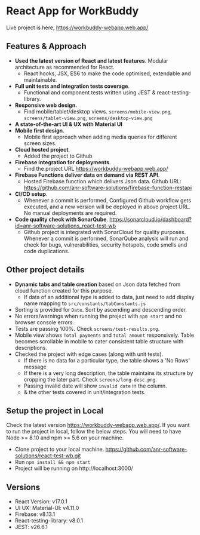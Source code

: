 # React App for WorkBuddy
Live project is here, https://workbuddy-webapp.web.app/

## Features & Approach

 - **Used the latest version of React and latest features**. Modular architecture as recommended for React. 
    - React hooks, JSX, ES6 to make the code optimised, extendable and maintainable.
 - **Full unit tests and integration tests coverage**. 
    - Functional and component tests written using JEST & react-testing-library.
 - **Responsive web design.** 
    - Find mobile/tablet/desktop views. `screens/mobile-view.png`, `screens/tablet-view.png`, `screens/desktop-view.png`
 - **A state-of-the-art UI & UX with Material UI**
 - **Mobile first design**. 
    - Mobile first approach when adding media queries for different screen sizes.
 - **Cloud hosted project**.
    - Added the project to Github
 - **Firebase integration for deployments**. 
    - Find the project URL https://workbuddy-webapp.web.app/
 - **Firebase Functions deliver data on demand via REST API**. 
    - Hosted Firebase function which delivers Json data. Github URL: https://github.com/anr-software-solutions/firebase-function-restapi
 - **CI/CD setup**. 
    - Whenever a commit is performed, Configured Github workflow gets executed, and a new version will be deployed in above project URL. No manual deployments are required.
 - **Code quality check with SonarQube**. https://sonarcloud.io/dashboard?id=anr-software-solutions_react-test-wb
    - Github project is integrated with SonarCloud for quality purposes. Whenever a commit is performed, SonarQube analysis will run and check for bugs, vulnerabilities, security hotspots, code smells and code duplications.
    
## Other project details
 - **Dynamic tabs and table creation** based on Json data fetched from cloud function created for this purpose.
    - If data of an additional type is added to data, just need to add display name mapping to `src/constants/tabConstants.js`
 - Sorting is provided for `Date`. Sort by ascending and descending order.
 - No errors/warnings when running the project with `npm start` and no browser console errors.
 - Tests are passing 100%. Check `screens/test-results.png`.
 - Mobile view shows `Total payments` and `total amount` responsively. Table becomes scrollable in mobile to cater consistent table structure with descriptions.
 - Checked the project with edge cases (along with unit tests). 
     - If there is no data for a particular type, the table shows a 'No Rows' message
     - If there is a very long description, the table maintains its structure by cropping the later part. Check `screens/long-desc.png`.
     - Passing invalid date will show `invalid date` in the column.
     - & the other tests covered in unit/integration tests.

## Setup the project in Local
 
Check the latest version https://workbuddy-webapp.web.app/. If you want to run the project in local, follow the below steps. You will need to have Node >= 8.10 and npm >= 5.6 on your machine.  

 - Clone project to your local machine. https://github.com/anr-software-solutions/react-test-wb.git
 - Run `npm install && npm start`
 - Project will be running on http://localhost:3000/


## Versions
 - React Version: v17.0.1
 - UI UX: Material-UI: v4.11.0
 - Firebase: v8.13.1
 - React-testing-library: v8.0.1
 - JEST: v26.6.1

